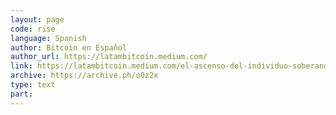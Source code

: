 ```yaml
---
layout: page
code: rise
language: Spanish
author: Bitcoin en Español
author_url: https://latambitcoin.medium.com/
link: https://latambitcoin.medium.com/el-ascenso-del-individuo-soberano-c648499a73e5
archive: https://archive.ph/o0z2x
type: text
part: 
---
```

